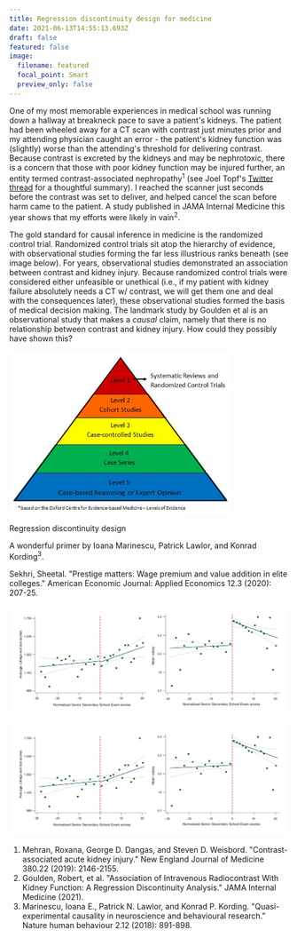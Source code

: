 ```yaml
---
title: Regression discontinuity design for medicine
date: 2021-06-13T14:55:13.693Z
draft: false
featured: false
image:
  filename: featured
  focal_point: Smart
  preview_only: false
---
```

One of my most memorable experiences in medical school was running down a hallway at breakneck pace to save a patient's kidneys. The patient had been wheeled away for a CT scan with contrast just minutes prior and my attending physician caught an error - the patient's kidney function was (slightly) worse than the attending's threshold for delivering contrast. Because contrast is excreted by the kidneys and may be nephrotoxic, there is a concern that those with poor kidney function may be injured further, an entity termed contrast-associated nephropathy<sup>1</sup> (see Joel Topf's [Twitter thread](https://twitter.com/kidney_boy/status/1199828796322598912) for a thoughtful summary). I reached the scanner just seconds before the contrast was set to deliver, and helped cancel the scan before harm came to the patient. A study published in JAMA Internal Medicine this year shows that my efforts were likely in vain<sup>2</sup>.

The gold standard for causal inference in medicine is the randomized control trial. Randomized control trials sit atop the hierarchy of evidence, with observational studies forming the far less illustrious ranks beneath (see image below). For years, observational studies demonstrated an association between contrast and kidney injury. Because randomized control trials were considered either unfeasible or unethical (i.e., if my patient with kidney failure absolutely needs a CT w/ contrast, we will get them one and deal with the consequences later), these observational studies formed the basis of medical decision making. The landmark study by Goulden et al is an observational study that makes a *causal* claim, namely that there is no relationship between contrast and kidney injury. How could they possibly have shown this?

<img src="pasted-image-0.png" alt="drawing" width="400"/>

Regression discontinuity design

A wonderful primer by Ioana Marinescu, Patrick Lawlor, and Konrad Kording<sup>3</sup>.

Sekhri, Sheetal. "Prestige matters: Wage premium and value addition in elite colleges." American Economic Journal: Applied Economics 12.3 (2020): 207-25.

![](rdd_india.png)

<img src="rdd_india.png" alt="drawing" width="1000"/>



1. Mehran, Roxana, George D. Dangas, and Steven D. Weisbord. "Contrast-associated acute kidney injury." New England Journal of Medicine 380.22 (2019): 2146-2155.
2. Goulden, Robert, et al. "Association of Intravenous Radiocontrast With Kidney Function: A Regression Discontinuity Analysis." JAMA Internal Medicine (2021).
3. Marinescu, Ioana E., Patrick N. Lawlor, and Konrad P. Kording. "Quasi-experimental causality in neuroscience and behavioural research." Nature human behaviour 2.12 (2018): 891-898.